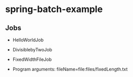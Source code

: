 # spring-batch-example

## Jobs

* HelloWorldJob

* DivisiblebyTwoJob

* FixedWidthFileJob
- Program arguments: fileName=file:files/fixedLength.txt
